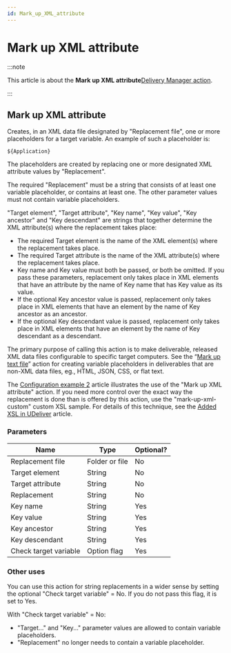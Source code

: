 ```yaml
---
id: Mark_up_XML_attribute
---
```


# Mark up XML attribute




:::note

This article is about the **Mark up XML attribute**[Delivery Manager action](/docs/Continuous_delivery/Delivery_Manager_actions_by_name).

:::

## **Mark up XML attribute**

Creates, in an XML data file designated by "Replacement file", one or more placeholders for a target variable. An example of such a placeholder is:

```
${Application}
```

The placeholders are created by replacing one or more designated XML attribute values by "Replacement".

The required "Replacement" must be a string that consists of at least one variable placeholder, or contains at least one. The other parameter values must not contain variable placeholders.

"Target element", "Target attribute", "Key name", "Key value", "Key ancestor" and "Key descendant" are strings that together determine the XML attribute(s) where the replacement takes place:

- The required Target element is the name of the XML element(s) where the replacement takes place.
- The required Target attribute is the name of the XML attribute(s) where the replacement takes place.
- Key name and Key value must both be passed, or both be omitted. If you pass these parameters, replacement only takes place in XML elements that have an attribute by the name of Key name that has Key value as its value.
- If the optional Key ancestor value is passed, replacement only takes place in XML elements that have an element by the name of Key ancestor as an ancestor.
- If the optional Key descendant value is passed, replacement only takes place in XML elements that have an element by the name of Key descendant as a descendant.

The primary purpose of calling this action is to make deliverable, released XML data files configurable to specific target computers. See the “[Mark up text file](/docs/Continuous_delivery/Delivery_Manager_actions_by_name/Mark_up_text_file.md)” action for creating variable placeholders in deliverables that are non-XML data files, eg., HTML, JSON, CSS, or flat text.

The [Configuration example 2](/docs/Continuous_delivery/Understanding_USoft_Delivery_Manager/Configuration_example_2.md) article illustrates the use of the "Mark up XML attribute" action. If you need more control over the exact way the replacement is done than is offered by this action, use the "mark-up-xml-custom" custom XSL sample. For details of this technique, see the [Added XSL in UDeliver](/docs/Continuous_delivery/USoft_Delivery_Manager_by_concept/Added_XSL_in_UDeliver.md) article.

### Parameters

|**Name**|**Type**|**Optional?**|
|--------|--------|--------|
|Replacement file|Folder or file|No      |
|Target element|String  |No      |
|Target attribute|String  |No      |
|Replacement|String  |No      |
|Key name|String  |Yes     |
|Key value|String  |Yes     |
|Key ancestor|String  |Yes     |
|Key descendant|String  |Yes     |
|Check target variable|Option flag|Yes     |



### Other uses

You can use this action for string replacements in a wider sense by setting the optional "Check target variable" = No. If you do not pass this flag, it is set to Yes.

With "Check target variable" = No:

- "Target..." and "Key..." parameter values are allowed to contain variable placeholders.
- "Replacement" no longer needs to contain a variable placeholder.